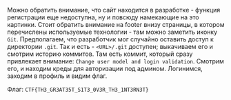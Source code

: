 Можно обратить внимание, что сайт находится в разработке - функция регистрации еще недоступна, ну и повсюду намекающие на это картинки. Стоит обратить внимание на footer внизу страницы, в котором перечислены используемые технологии - там можно заметить иконку `Git`. Предполагаем, что разработчик мог случайно оставить доступ к директории `.git`. Так и есть - `<URL>/.git` доступен; выкачиваем его и смотрим историю коммитов. Там есть коммит, который сразу привлекает внимание: `Change user model and login validation`. Смотрим его, и находим креды для авторизации под админом. Логинимся, заходим в профиль и видим флаг.

Флаг: `CTF{TH3_GR3AT35T_S1T3_0V3R_TH3_1NT3RN3T}`
